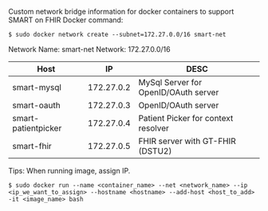 Custom network bridge information for docker containers to support SMART on FHIR
Docker command:

`$ sudo docker network create --subnet=172.27.0.0/16 smart-net`

Network Name: 	smart-net
Network: 	172.27.0.0/16

Host                 | IP         | DESC
-------------------- | ---------- | ------------------------------------
smart-mysql          | 172.27.0.2 | MySql Server for OpenID/OAuth server
smart-oauth          | 172.27.0.3 | OpenID/OAuth server
smart-patientpicker  | 172.27.0.4 | Patient Picker for context resolver
smart-fhir           | 172.27.0.5 | FHIR server with GT-FHIR (DSTU2) 


Tips:
  When running image, assign IP.

`$ sudo docker run --name <container_name> --net <network_name> --ip <ip_we_want_to_assign> --hostname <hostname> --add-host <host_to_add> -it <image_name> bash`
